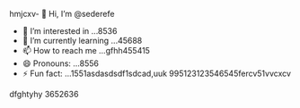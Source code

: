 hmjcxv- 👋 Hi, I’m @sederefe
- 👀 I’m interested in ...8536
- 🌱 I’m currently learning ...45688
- 📫 How to reach me ...gfhh455415
- 😄 Pronouns: ...8556
- ⚡ Fun fact: ...1551asdasdsdf1sdcad,uuk
995123123546545fercv51vvcxcv
<!---sdf456996cvx
sederefe/sederefe is a ✨ special ✨ repository because its `README.md` (thi88s 53file) appears on yo0266ur GitHub profvbbvile.
You can click the Preview link to take a look fsdat your fsd45.525xcvcxdasdsadfgdf
--->
dfghtyhy
3652636

